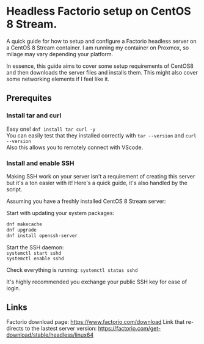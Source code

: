 # Headless Factorio setup on CentOS 8 Stream.

A quick guide for how to setup and configure a Factorio headless server on a CentOS 8 Stream container. I am running my container on Proxmox, so milage may vary depending your platform.

In essence, this guide aims to cover some setup requirements of CentOS8 and then downloads the server files and installs them. This might also cover some networking elements if I feel like it.

## Prerequites

### Install tar and curl

Easy one! `dnf install tar curl -y`\
You can easily test that they installed correctly with `tar --version` and `curl --version`\
Also this allows you to remotely connect with VScode.

### Install and enable SSH

Making SSH work on your server isn't a requirement of creating this server but it's a ton easier with it!
Here's a quick guide, it's also handled by the script.

Assuming you have a freshly installed CentOS 8 Stream server:

Start with updating your system packages:
```bash
dnf makecache
dnf upgrade
dnf install openssh-server
```

Start the SSH daemon:\
`systemctl start sshd`\
`systemctl enable sshd`

Check everything is running:
`systemctl status sshd`

It's highly recommended you exchange your public SSH key for ease of login.

## Links

Factorio download page: https://www.factorio.com/download
Link that re-directs to the lastest server version: https://factorio.com/get-download/stable/headless/linux64